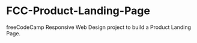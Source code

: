 # FCC-Product-Landing-Page
 freeCodeCamp Responsive Web Design project to build a Product Landing Page.
